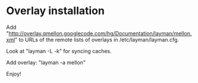 # Overlay installation #

Add "http://overlay.qmellon.googlecode.com/hg/Documentation/layman/mellon.xml" to URLs of the remote lists of overlays in /etc/layman/layman.cfg.

Look at "layman -L -k" for syncing caches.

Add overlay: "layman -a mellon"

Enjoy!
